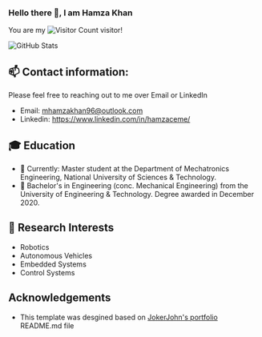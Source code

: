 ### Hello there 👋, I am Hamza Khan

You are my ![Visitor Count](https://profile-counter.glitch.me/hamzaceme/count.svg) visitor!

![GitHub Stats](https://github-readme-stats.vercel.app/api?username=hamzaceme&show_icons=true&theme=buefy)

## 📫 Contact information:
Please feel free to reaching out to me over Email or LinkedIn
- Email: mhamzakhan96@outlook.com
- Linkedin: https://www.linkedin.com/in/hamzaceme/


## 🎓 Education

- 🏫 Currently: Master student at the Department of Mechatronics Engineering, National University of Sciences & Technology.
- 🏫 Bachelor's in Engineering (conc. Mechanical Engineering) from the University of Engineering & Technology. Degree awarded in December 2020.

## 🎯 Research Interests
- Robotics
- Autonomous Vehicles
- Embedded Systems
- Control Systems

## Acknowledgements
- This template was desgined based on [JokerJohn's portfolio](https://github.com/JokerJohn/JokerJohn/blob/main/README.md?plain=1) README.md file
